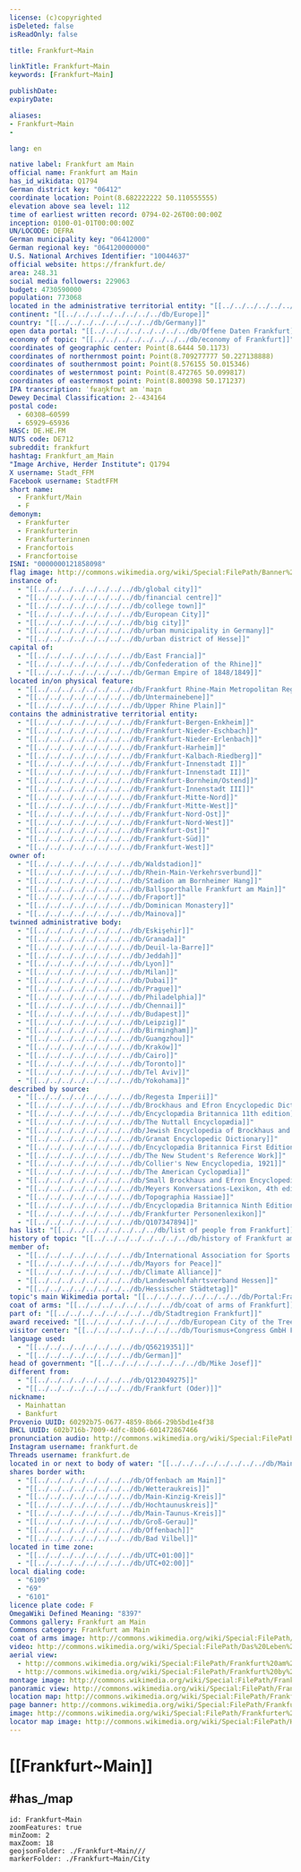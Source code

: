 ```yaml
---
license: (c)copyrighted
isDeleted: false
isReadOnly: false

title: Frankfurt~Main

linkTitle: Frankfurt~Main
keywords: [Frankfurt~Main]

publishDate:
expiryDate: 

aliases:
- Frankfurt~Main
- 

lang: en

native label: Frankfurt am Main
official name: Frankfurt am Main
has_id_wikidata: Q1794
German district key: "06412"
coordinate location: Point(8.682222222 50.110555555)
elevation above sea level: 112
time of earliest written record: 0794-02-26T00:00:00Z
inception: 0100-01-01T00:00:00Z
UN/LOCODE: DEFRA
German municipality key: "06412000"
German regional key: "064120000000"
U.S. National Archives Identifier: "10044637"
official website: https://frankfurt.de/
area: 248.31
social media followers: 229063
budget: 4730590000
population: 773068
located in the administrative territorial entity: "[[../../../../../../../../db/Darmstadt Government Region]]"
continent: "[[../../../../../../../../db/Europe]]"
country: "[[../../../../../../../../db/Germany]]"
open data portal: "[[../../../../../../../../db/Offene Daten Frankfurt]]"
economy of topic: "[[../../../../../../../../db/economy of Frankfurt]]"
coordinates of geographic center: Point(8.6444 50.1173)
coordinates of northernmost point: Point(8.709277777 50.227138888)
coordinates of southernmost point: Point(8.576155 50.015346)
coordinates of westernmost point: Point(8.472765 50.099817)
coordinates of easternmost point: Point(8.800398 50.171237)
IPA transcription: ˈfʁaŋkfʊʁt am ˈmaɪ̯n
Dewey Decimal Classification: 2--434164
postal code:
  - 60308–60599
  - 65929–65936
HASC: DE.HE.FM
NUTS code: DE712
subreddit: frankfurt
hashtag: Frankfurt_am_Main
"Image Archive, Herder Institute": Q1794
X username: Stadt_FFM
Facebook username: StadtFFM
short name:
  - Frankfurt/Main
  - F
demonym:
  - Frankfurter
  - Frankfurterin
  - Frankfurterinnen
  - Francfortois
  - Francfortoise
ISNI: "0000000121858098"
flag image: http://commons.wikimedia.org/wiki/Special:FilePath/Banner%20der%20Stadt%20Frankfurt%20am%20Main.svg
instance of:
  - "[[../../../../../../../../db/global city]]"
  - "[[../../../../../../../../db/financial centre]]"
  - "[[../../../../../../../../db/college town]]"
  - "[[../../../../../../../../db/European City]]"
  - "[[../../../../../../../../db/big city]]"
  - "[[../../../../../../../../db/urban municipality in Germany]]"
  - "[[../../../../../../../../db/urban district of Hesse]]"
capital of:
  - "[[../../../../../../../../db/East Francia]]"
  - "[[../../../../../../../../db/Confederation of the Rhine]]"
  - "[[../../../../../../../../db/German Empire of 1848/1849]]"
located in/on physical feature:
  - "[[../../../../../../../../db/Frankfurt Rhine-Main Metropolitan Region]]"
  - "[[../../../../../../../../db/Untermainebene]]"
  - "[[../../../../../../../../db/Upper Rhine Plain]]"
contains the administrative territorial entity:
  - "[[../../../../../../../../db/Frankfurt-Bergen-Enkheim]]"
  - "[[../../../../../../../../db/Frankfurt-Nieder-Eschbach]]"
  - "[[../../../../../../../../db/Frankfurt-Nieder-Erlenbach]]"
  - "[[../../../../../../../../db/Frankfurt-Harheim]]"
  - "[[../../../../../../../../db/Frankfurt-Kalbach-Riedberg]]"
  - "[[../../../../../../../../db/Frankfurt-Innenstadt I]]"
  - "[[../../../../../../../../db/Frankfurt-Innenstadt II]]"
  - "[[../../../../../../../../db/Frankfurt-Bornheim/Ostend]]"
  - "[[../../../../../../../../db/Frankfurt-Innenstadt III]]"
  - "[[../../../../../../../../db/Frankfurt-Mitte-Nord]]"
  - "[[../../../../../../../../db/Frankfurt-Mitte-West]]"
  - "[[../../../../../../../../db/Frankfurt-Nord-Ost]]"
  - "[[../../../../../../../../db/Frankfurt-Nord-West]]"
  - "[[../../../../../../../../db/Frankfurt-Ost]]"
  - "[[../../../../../../../../db/Frankfurt-Süd]]"
  - "[[../../../../../../../../db/Frankfurt-West]]"
owner of:
  - "[[../../../../../../../../db/Waldstadion]]"
  - "[[../../../../../../../../db/Rhein-Main-Verkehrsverbund]]"
  - "[[../../../../../../../../db/Stadion am Bornheimer Hang]]"
  - "[[../../../../../../../../db/Ballsporthalle Frankfurt am Main]]"
  - "[[../../../../../../../../db/Fraport]]"
  - "[[../../../../../../../../db/Dominican Monastery]]"
  - "[[../../../../../../../../db/Mainova]]"
twinned administrative body:
  - "[[../../../../../../../../db/Eskişehir]]"
  - "[[../../../../../../../../db/Granada]]"
  - "[[../../../../../../../../db/Deuil-la-Barre]]"
  - "[[../../../../../../../../db/Jeddah]]"
  - "[[../../../../../../../../db/Lyon]]"
  - "[[../../../../../../../../db/Milan]]"
  - "[[../../../../../../../../db/Dubai]]"
  - "[[../../../../../../../../db/Prague]]"
  - "[[../../../../../../../../db/Philadelphia]]"
  - "[[../../../../../../../../db/Chennai]]"
  - "[[../../../../../../../../db/Budapest]]"
  - "[[../../../../../../../../db/Leipzig]]"
  - "[[../../../../../../../../db/Birmingham]]"
  - "[[../../../../../../../../db/Guangzhou]]"
  - "[[../../../../../../../../db/Kraków]]"
  - "[[../../../../../../../../db/Cairo]]"
  - "[[../../../../../../../../db/Toronto]]"
  - "[[../../../../../../../../db/Tel Aviv]]"
  - "[[../../../../../../../../db/Yokohama]]"
described by source:
  - "[[../../../../../../../../db/Regesta Imperii]]"
  - "[[../../../../../../../../db/Brockhaus and Efron Encyclopedic Dictionary]]"
  - "[[../../../../../../../../db/Encyclopædia Britannica 11th edition]]"
  - "[[../../../../../../../../db/The Nuttall Encyclopædia]]"
  - "[[../../../../../../../../db/Jewish Encyclopedia of Brockhaus and Efron]]"
  - "[[../../../../../../../../db/Granat Encyclopedic Dictionary]]"
  - "[[../../../../../../../../db/Encyclopædia Britannica First Edition]]"
  - "[[../../../../../../../../db/The New Student's Reference Work]]"
  - "[[../../../../../../../../db/Collier's New Encyclopedia, 1921]]"
  - "[[../../../../../../../../db/The American Cyclopædia]]"
  - "[[../../../../../../../../db/Small Brockhaus and Efron Encyclopedic Dictionary]]"
  - "[[../../../../../../../../db/Meyers Konversations-Lexikon, 4th edition (1885–1890)]]"
  - "[[../../../../../../../../db/Topographia Hassiae]]"
  - "[[../../../../../../../../db/Encyclopædia Britannica Ninth Edition]]"
  - "[[../../../../../../../../db/Frankfurter Personenlexikon]]"
  - "[[../../../../../../../../db/Q107347894]]"
has list: "[[../../../../../../../../db/list of people from Frankfurt]]"
history of topic: "[[../../../../../../../../db/history of Frankfurt am Main]]"
member of:
  - "[[../../../../../../../../db/International Association for Sports and Leisure Facilities]]"
  - "[[../../../../../../../../db/Mayors for Peace]]"
  - "[[../../../../../../../../db/Climate Alliance]]"
  - "[[../../../../../../../../db/Landeswohlfahrtsverband Hessen]]"
  - "[[../../../../../../../../db/Hessischer Städtetag]]"
topic's main Wikimedia portal: "[[../../../../../../../../db/Portal:Frankfurt]]"
coat of arms: "[[../../../../../../../../db/coat of arms of Frankfurt]]"
part of: "[[../../../../../../../../db/Stadtregion Frankfurt]]"
award received: "[[../../../../../../../../db/European City of the Trees]]"
visitor center: "[[../../../../../../../../db/Tourismus+Congress GmbH Frankfurt am Main]]"
language used:
  - "[[../../../../../../../../db/Q56219351]]"
  - "[[../../../../../../../../db/German]]"
head of government: "[[../../../../../../../../db/Mike Josef]]"
different from:
  - "[[../../../../../../../../db/Q123049275]]"
  - "[[../../../../../../../../db/Frankfurt (Oder)]]"
nickname:
  - Mainhattan
  - Bankfurt
Provenio UUID: 60292b75-0677-4859-8b66-29b5bd1e4f38
BHCL UUID: 602b716b-7009-4dfc-8b06-601472867466
pronunciation audio: http://commons.wikimedia.org/wiki/Special:FilePath/De-Frankfurt%20am%20Main2.ogg
Instagram username: frankfurt.de
Threads username: frankfurt.de
located in or next to body of water: "[[../../../../../../../../db/Main]]"
shares border with:
  - "[[../../../../../../../../db/Offenbach am Main]]"
  - "[[../../../../../../../../db/Wetteraukreis]]"
  - "[[../../../../../../../../db/Main-Kinzig-Kreis]]"
  - "[[../../../../../../../../db/Hochtaunuskreis]]"
  - "[[../../../../../../../../db/Main-Taunus-Kreis]]"
  - "[[../../../../../../../../db/Groß-Gerau]]"
  - "[[../../../../../../../../db/Offenbach]]"
  - "[[../../../../../../../../db/Bad Vilbel]]"
located in time zone:
  - "[[../../../../../../../../db/UTC+01:00]]"
  - "[[../../../../../../../../db/UTC+02:00]]"
local dialing code:
  - "6109"
  - "69"
  - "6101"
licence plate code: F
OmegaWiki Defined Meaning: "8397"
Commons gallery: Frankfurt am Main
Commons category: Frankfurt am Main
coat of arms image: http://commons.wikimedia.org/wiki/Special:FilePath/Wappen%20Frankfurt%20am%20Main.svg
video: http://commons.wikimedia.org/wiki/Special:FilePath/Das%20Leben%20in%20Frankfurt%20am%20Main%20%28Terra%20X%29%20-%20Latine.webm
aerial view:
  - http://commons.wikimedia.org/wiki/Special:FilePath/Frankfurt%20am%20Main%2C%20Germany%2C%20March%2025%2C%202018%20SkySat.jpg
  - http://commons.wikimedia.org/wiki/Special:FilePath/Frankfurt%20by%20Sentinel-2%2C%202020-07-23.jpg
montage image: http://commons.wikimedia.org/wiki/Special:FilePath/Frankfurt%20collage.jpg
panoramic view: http://commons.wikimedia.org/wiki/Special:FilePath/Frankfurt%20Skyline%20Pano.S%C3%BCdwest.20130618.jpg
location map: http://commons.wikimedia.org/wiki/Special:FilePath/Frankfurt%20Subdivisions%20boroughs.svg
page banner: http://commons.wikimedia.org/wiki/Special:FilePath/Frankfurt%20Wikivoyage%20Banner.png
image: http://commons.wikimedia.org/wiki/Special:FilePath/Frankfurter%20Altstadt%20mit%20Skyline%202019%20%28100MP%29.jpg
locator map image: http://commons.wikimedia.org/wiki/Special:FilePath/Hessia%20F.svg
---
```

# [[Frankfurt~Main]] 

## #has_/map 


```leaflet
id: Frankfurt~Main
zoomFeatures: true 
minZoom: 2 
maxZoom: 18
geojsonFolder: ./Frankfurt~Main///
markerFolder: ./Frankfurt~Main/City
```
